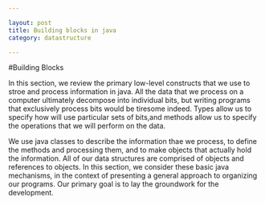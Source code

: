 ```yaml
---

layout: post
title: Building blocks in java
category: datastructure

---
```


#Building Blocks

In this section, we review the primary low-level constructs that we use to stroe and process information in java. All
the data that we process on a computer ultimately decompose into individual bits, but writing programs that exclusively process bits would be tiresome indeed. Types allow us to specify how will use particular sets of bits,and methods allow us to specify the operations that we will perform on the data.

We use java classes to describe the information thae we process, to define the methods and processing them, and to make objects that actually hold the information. All of our data structures are comprised of objects and references to objects. In this section, we consider these basic java mechanisms, in the context of presenting a general approach to organizing our programs. Our primary goal is to lay the groundwork for the development.


